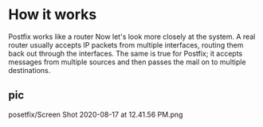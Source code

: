 # How it works
Postfix works like a router Now let's look more closely at the system. A real router usually accepts IP packets from multiple interfaces, routing them back out through the interfaces. The same is true for Postfix; it accepts messages from multiple sources and then passes the mail on to multiple destinations.

## pic
posetfix/Screen Shot 2020-08-17 at 12.41.56 PM.png
